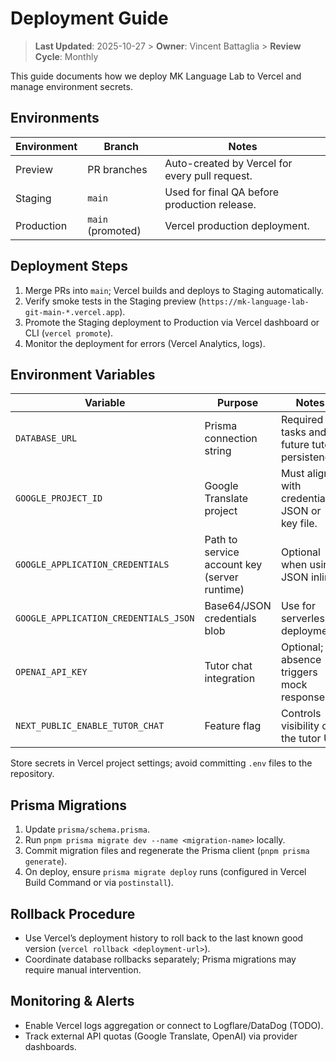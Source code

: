 # Deployment Guide

> **Last Updated**: 2025-10-27  > **Owner**: Vincent Battaglia  > **Review Cycle**: Monthly

This guide documents how we deploy MK Language Lab to Vercel and manage environment secrets.

## Environments

| Environment | Branch | Notes |
| --- | --- | --- |
| Preview | PR branches | Auto-created by Vercel for every pull request. |
| Staging | `main` | Used for final QA before production release. |
| Production | `main` (promoted) | Vercel production deployment. |

## Deployment Steps

1. Merge PRs into `main`; Vercel builds and deploys to Staging automatically.
2. Verify smoke tests in the Staging preview (`https://mk-language-lab-git-main-*.vercel.app`).
3. Promote the Staging deployment to Production via Vercel dashboard or CLI (`vercel promote`).
4. Monitor the deployment for errors (Vercel Analytics, logs).

## Environment Variables

| Variable | Purpose | Notes |
| --- | --- | --- |
| `DATABASE_URL` | Prisma connection string | Required for tasks and future tutor persistence. |
| `GOOGLE_PROJECT_ID` | Google Translate project | Must align with credentials JSON or key file. |
| `GOOGLE_APPLICATION_CREDENTIALS` | Path to service account key (server runtime) | Optional when using JSON inline. |
| `GOOGLE_APPLICATION_CREDENTIALS_JSON` | Base64/JSON credentials blob | Use for serverless deployment. |
| `OPENAI_API_KEY` | Tutor chat integration | Optional; absence triggers mock responses. |
| `NEXT_PUBLIC_ENABLE_TUTOR_CHAT` | Feature flag | Controls visibility of the tutor UI. |

Store secrets in Vercel project settings; avoid committing `.env` files to the repository.

## Prisma Migrations

1. Update `prisma/schema.prisma`.
2. Run `pnpm prisma migrate dev --name <migration-name>` locally.
3. Commit migration files and regenerate the Prisma client (`pnpm prisma generate`).
4. On deploy, ensure `prisma migrate deploy` runs (configured in Vercel Build Command or via `postinstall`).

## Rollback Procedure

- Use Vercel’s deployment history to roll back to the last known good version (`vercel rollback <deployment-url>`).
- Coordinate database rollbacks separately; Prisma migrations may require manual intervention.

## Monitoring & Alerts

- Enable Vercel logs aggregation or connect to Logflare/DataDog (TODO).
- Track external API quotas (Google Translate, OpenAI) via provider dashboards.
